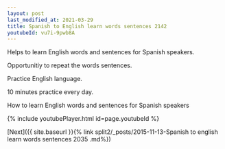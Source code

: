 ```yaml
---
layout: post
last_modified_at: 2021-03-29
title: Spanish to English learn words sentences 2142 
youtubeId: vu7i-9pwb8A
---
```

 
 
Helps to learn English words and sentences for Spanish speakers.

Opportunitiy to repeat the words sentences. 

Practice English language. 
 
10 minutes practice every day. 
 
How to learn English words and sentences for Spanish speakers 
 
{% include youtubePlayer.html id=page.youtubeId %}
 
 
[Next]({{ site.baseurl }}{% link  split2/_posts/2015-11-13-Spanish to english learn words sentences 2035 .md%})
 
